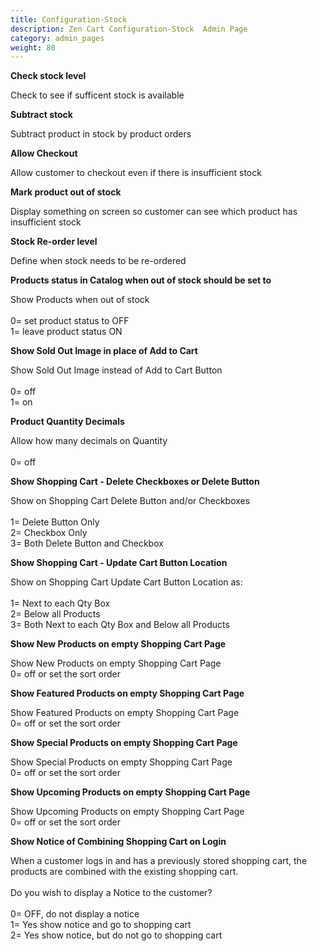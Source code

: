 ```yaml
---
title: Configuration-Stock
description: Zen Cart Configuration-Stock  Admin Page 
category: admin_pages
weight: 80
---
```


<b>Check stock level</b>

<div class='indent'>Check to see if sufficent stock is available</div>


<b>Subtract stock</b>

<div class='indent'>Subtract product in stock by product orders</div>


<b>Allow Checkout</b>

<div class='indent'>Allow customer to checkout even if there is insufficient stock</div>


<b>Mark product out of stock</b>

<div class='indent'>Display something on screen so customer can see which product has insufficient stock</div>


<b>Stock Re-order level</b>

<div class='indent'>Define when stock needs to be re-ordered</div>


<b>Products status in Catalog when out of stock should be set to</b>

<div class='indent'>Show Products when out of stock<br /><br />0= set product status to OFF<br />1= leave product status ON</div>


<b>Show Sold Out Image in place of Add to Cart</b>

<div class='indent'>Show Sold Out Image instead of Add to Cart Button<br /><br />0= off<br />1= on</div>


<b>Product Quantity Decimals</b>

<div class='indent'>Allow how many decimals on Quantity<br /><br />0= off</div>


<b>Show Shopping Cart - Delete Checkboxes or Delete Button</b>

<div class='indent'>Show on Shopping Cart Delete Button and/or Checkboxes<br /><br />1= Delete Button Only<br />2= Checkbox Only<br />3= Both Delete Button and Checkbox</div>


<b>Show Shopping Cart - Update Cart Button Location</b>

<div class='indent'>Show on Shopping Cart Update Cart Button Location as:<br /><br />1= Next to each Qty Box<br />2= Below all Products<br />3= Both Next to each Qty Box and Below all Products</div>


<b>Show New Products on empty Shopping Cart Page</b>

<div class='indent'>Show New Products on empty Shopping Cart Page<br />0= off or set the sort order</div>


<b>Show Featured Products on empty Shopping Cart Page</b>

<div class='indent'>Show Featured Products on empty Shopping Cart Page<br />0= off or set the sort order</div>


<b>Show Special Products on empty Shopping Cart Page</b>

<div class='indent'>Show Special Products on empty Shopping Cart Page<br />0= off or set the sort order</div>


<b>Show Upcoming Products on empty Shopping Cart Page</b>

<div class='indent'>Show Upcoming Products on empty Shopping Cart Page<br />0= off or set the sort order</div>


<b>Show Notice of Combining Shopping Cart on Login</b>

<div class='indent'>When a customer logs in and has a previously stored shopping cart, the products are combined with the existing shopping cart.<br /><br />Do you wish to display a Notice to the customer?<br /><br />0= OFF, do not display a notice<br />1= Yes show notice and go to shopping cart<br />2= Yes show notice, but do not go to shopping cart</div>


